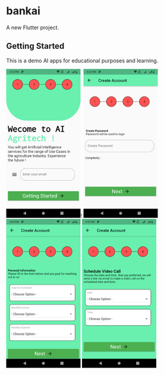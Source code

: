 # bankai

A new Flutter project.

## Getting Started

This is a demo AI apps for educational purposes and learning.

<img src="images/1.png" width="200">!
<img src="images/2.png" width="200">
<img src="images/3.png" width="200">
<img src="images/4.png" width="200">